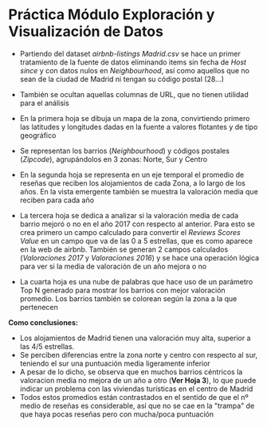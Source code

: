 # Práctica Módulo Exploración y Visualización de Datos

- Partiendo del dataset *airbnb-listings Madrid.csv* se hace un primer tratamiento de la fuente de datos eliminando items sin fecha de *Host since* y con datos nulos en *Neighbourhood*, así como aquellos que no sean de la ciudad de Madrid ni tengan su código postal (28...) 
- También se ocultan aquellas columnas de URL, que no tienen utilidad para el análisis

- En la primera hoja se dibuja un mapa de la zona, convirtiendo primero las latitudes y longitudes dadas en la fuente a valores flotantes y de tipo geográfico
- Se representan los barrios (*Neighbourhood*) y códigos postales (*Zipcode*), agrupándolos en 3 zonas: Norte, Sur y Centro

- En la segunda hoja se representa en un eje temporal el promedio de reseñas que reciben los alojamientos de cada Zona, a lo largo de los años. En la vista emergente también se muestra la valoración media que reciben para cada año

- La tercera hoja se dedica a analizar si la valoración media de cada barrio mejoró o no en el año 2017 con respecto al anterior. Para esto se crea primero un campo calculado para convertir el *Reviews Scores Value* en un campo que va de las 0 a 5 estrellas, que es como aparece en la web de airbnb. También se generan 2 campos calculados (*Valoraciones 2017* y *Valoraciones 2016*) y se hace una operación lógica para ver si la media de valoración de un año mejora o no

- La cuarta hoja es una nube de palabras que hace uso de un parámetro Top N generado para mostrar los barrios con mejor valoración promedio. Los barrios también se colorean según la zona a la que pertenecen


**Como conclusiones:**
- Los alojamientos de Madrid tienen una valoración muy alta, superior a las 4/5 estrellas.
- Se perciben diferencias entre la zona norte y centro con respecto al sur, teniendo el sur una puntuación media ligeramente inferior
- A pesar de lo dicho, se observa que en muchos barrios céntricos la valoracion media no mejora de un año a otro (**Ver Hoja 3**), lo que puede indicar un problema con las viviendas turísticas en el centro de Madrid
- Todos estos promedios están contrastados en el sentido de que el nº medio de reseñas es considerable, así que no se cae en la "trampa" de que haya pocas reseñas pero con mucha/poca puntuación
